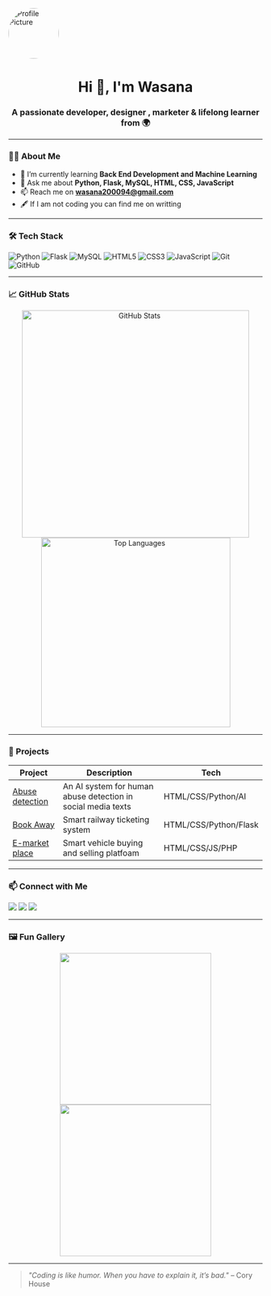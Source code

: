 <p align="left">
  <img src="Downloads/profile.jpg" alt="Profile Picture" width="100" style="border-radius: 50%; margin-right: 20px;">
<h1 align="center">Hi 👋, I'm Wasana</h1>
<h3 align="center">A passionate developer, designer , marketer & lifelong learner from 🌍</h3>

---

### 👩‍💻 About Me

- 🌱 I’m currently learning **Back End Development and Machine Learning**
- 💬 Ask me about **Python, Flask, MySQL, HTML, CSS, JavaScript**
- 📫 Reach me on **wasana200094@gmail.com**
- 🖋️ If I am not coding you can find me on writting

---

### 🛠️ Tech Stack

![Python](https://img.shields.io/badge/-Python-333333?style=flat&logo=python)
![Flask](https://img.shields.io/badge/-Flask-333333?style=flat&logo=flask)
![MySQL](https://img.shields.io/badge/-MySQL-333333?style=flat&logo=mysql)
![HTML5](https://img.shields.io/badge/-HTML5-333333?style=flat&logo=html5)
![CSS3](https://img.shields.io/badge/-CSS3-333333?style=flat&logo=css3)
![JavaScript](https://img.shields.io/badge/-JavaScript-333333?style=flat&logo=javascript)
![Git](https://img.shields.io/badge/-Git-333333?style=flat&logo=git)
![GitHub](https://img.shields.io/badge/-GitHub-333333?style=flat&logo=github)

---

### 📈 GitHub Stats

<p align="center">
  <img src="https://github-readme-stats.vercel.app/api?username=wasanapelawaththa&show_icons=true&theme=radical" alt="GitHub Stats" width="450"/>
  <img src="https://github-readme-stats.vercel.app/api/top-langs/?username=wasanapelawaththa&layout=compact&theme=radical" alt="Top Languages" width="375"/>
</p>

---

### 🚀 Projects

| Project | Description | Tech |
|--------|-------------|------|
| [Abuse detection](https://github.com/users/wasanapelawaththa/projects/2) | An AI system for human abuse detection in social media texts | HTML/CSS/Python/AI|
| [Book Away](https://github.com/wasanapelawaththa/Railway-e-ticketing-system) |Smart railway ticketing system | HTML/CSS/Python/Flask |
| [E-market place](https://github.com/wasanapelawaththa/e-marketplace) | Smart vehicle buying and selling platfoam | HTML/CSS/JS/PHP |

---

### 📫 Connect with Me

<p align="left">
  <a href="mailto:wasana2000942gmail.com.com"><img src="https://img.shields.io/badge/Email-D14836?style=flat&logo=gmail&logoColor=white"/></a>
  <a href="https://www.linkedin.com/in/wasana-pelawaththa-152937313/"><img src="https://img.shields.io/badge/-LinkedIn-0077B5?style=flat&logo=linkedin&logoColor=white"/></a>
  <a href="https://web.facebook.com/wasana.pelawaththa.9/"><img src="https://img.shields.io/badge/-Facebook-1DA1F2?style=flat&logo=facebook&logoColor=white"/></a>
</p>

---

### 🖼️ Fun Gallery

<p align="center">
  <img src="https://media.giphy.com/media/qgQUggAC3Pfv687qPC/giphy.gif" width="300">
  <img src="https://media.giphy.com/media/L1R1tvI9svkIWwpVYr/giphy.gif" width="300">
</p>

---

> *"Coding is like humor. When you have to explain it, it’s bad."* – Cory House
